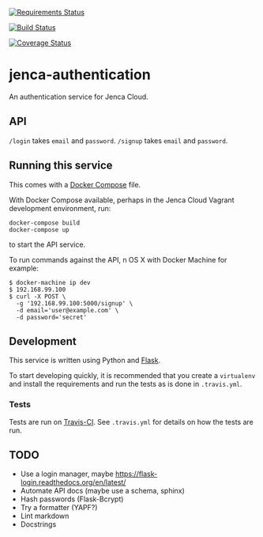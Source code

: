 [![Requirements Status](https://requires.io/github/jenca-cloud/jenca-authentication/requirements.svg?branch=master)](https://requires.io/github/jenca-cloud/jenca-authentication/requirements/?branch=master)

[![Build Status](https://travis-ci.org/jenca-cloud/jenca-authentication.svg?branch=master)](https://travis-ci.org/jenca-cloud/jenca-authentication)

[![Coverage Status](https://coveralls.io/repos/jenca-cloud/jenca-authentication/badge.svg?branch=master&service=github)](https://coveralls.io/github/jenca-cloud/jenca-authentication?branch=master)

# jenca-authentication

An authentication service for Jenca Cloud.

## API

`/login` takes `email` and `password`.
`/signup` takes `email` and `password`.

## Running this service

This comes with a [Docker Compose](https://docs.docker.com/compose/) file. 

With Docker Compose available, perhaps in the Jenca Cloud Vagrant development environment, run:

```
docker-compose build
docker-compose up
```

to start the API service.

To run commands against the API, n OS X with Docker Machine for example:

```
$ docker-machine ip dev
$ 192.168.99.100
$ curl -X POST \
  -g '192.168.99.100:5000/signup' \
  -d email='user@example.com' \
  -d password='secret'
```

## Development

This service is written using Python and [Flask](http://flask.pocoo.org).

To start developing quickly, it is recommended that you create a `virtualenv` and install the requirements and run the tests as is done in `.travis.yml`.

### Tests

Tests are run on [Travis-CI](https://travis-ci.org/jenca-cloud/jenca-authentication).
See `.travis.yml` for details on how the tests are run.

## TODO

* Use a login manager, maybe https://flask-login.readthedocs.org/en/latest/
* Automate API docs (maybe use a schema, sphinx)
* Hash passwords (Flask-Bcrypt)
* Try a formatter (YAPF?)
* Lint markdown
* Docstrings
